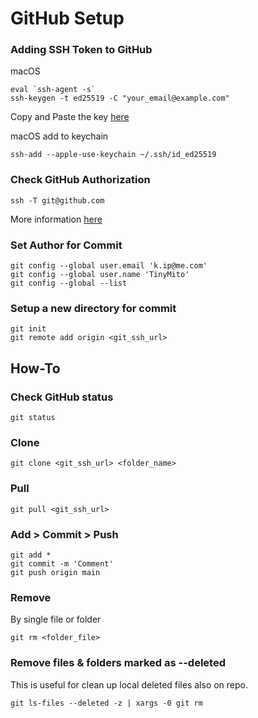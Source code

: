 # GitHub Setup
### Adding SSH Token to GitHub
macOS
```
eval `ssh-agent -s`
ssh-keygen -t ed25519 -C "your_email@example.com"
```
Copy and Paste the key [here](https://github.com/settings/keys)

macOS add to keychain
```
ssh-add --apple-use-keychain ~/.ssh/id_ed25519
```

### Check GitHub Authorization
```
ssh -T git@github.com
```

More information [here](https://docs.github.com/en/authentication/connecting-to-github-with-ssh/generating-a-new-ssh-key-and-adding-it-to-the-ssh-agent)

### Set Author for Commit
```
git config --global user.email 'k.ip@me.com'
git config --global user.name 'TinyMito'
git config --global --list
```

### Setup a new directory for commit
```
git init
git remote add origin <git_ssh_url>
```

## How-To
### Check GitHub status
```
git status
```

### Clone
```
git clone <git_ssh_url> <folder_name>
```

### Pull
```
git pull <git_ssh_url>
```

### Add > Commit > Push
```
git add *
git commit -m 'Comment'
git push origin main
```

### Remove
By single file or folder
```
git rm <folder_file>
```

### Remove files & folders marked as --deleted
This is useful for clean up local deleted files also on repo.
```
git ls-files --deleted -z | xargs -0 git rm
```